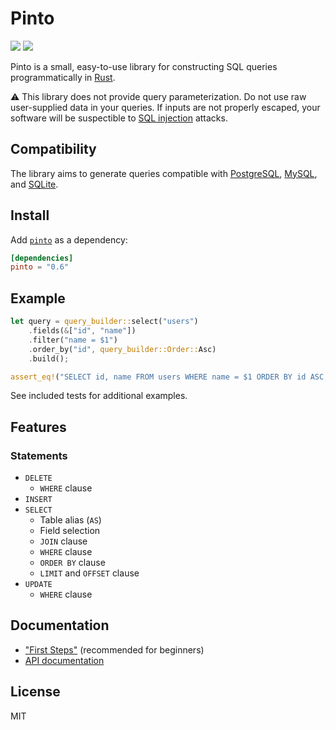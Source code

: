 # Pinto

[![](https://img.shields.io/crates/v/pinto.svg)][crate]
[![](https://travis-ci.org/jacobbudin/pinto.svg?branch=master)][travis-ci]

Pinto is a small, easy-to-use library for constructing SQL queries programmatically in [Rust](https://www.rust-lang.org).

⚠️ This library does not provide query parameterization. Do not use raw user-supplied data in your queries. If inputs are not properly escaped, your software will be suspectible to [SQL injection](https://en.wikipedia.org/wiki/SQL_injection) attacks.

## Compatibility

The library aims to generate queries compatible with [PostgreSQL](https://www.postgresql.org), [MySQL](https://www.mysql.com), and [SQLite](https://sqlite.org).

## Install

Add [`pinto`](https://crates.io/crates/pinto) as a dependency:

```toml
[dependencies]
pinto = "0.6"
```

## Example

```rust
let query = query_builder::select("users")
    .fields(&["id", "name"])
    .filter("name = $1")
    .order_by("id", query_builder::Order::Asc)
    .build();

assert_eq!("SELECT id, name FROM users WHERE name = $1 ORDER BY id ASC;", query);
```

See included tests for additional examples.

## Features

### Statements

- `DELETE`
	- `WHERE` clause
- `INSERT`
- `SELECT`
	- Table alias (`AS`)
	- Field selection
	- `JOIN` clause
	- `WHERE` clause
	- `ORDER BY` clause
	- `LIMIT` and `OFFSET` clause
- `UPDATE`
	- `WHERE` clause

## Documentation

- ["First Steps"](https://github.com/jacobbudin/pinto/wiki/First-Steps) (recommended for beginners)
- [API documentation](https://docs.rs/pinto)

## License

MIT

[crate]: https://crates.io/crates/pinto
[travis-ci]: https://travis-ci.org/jacobbudin/pinto
